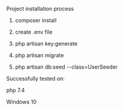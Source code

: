 Project installation process

1. composer install

2. create .env file

3. php artisan key:generate

4. php artisan migrate

5. php artisan db:seed --class=UserSeeder


Successfully tested on:

php 7.4

Windows 10 
